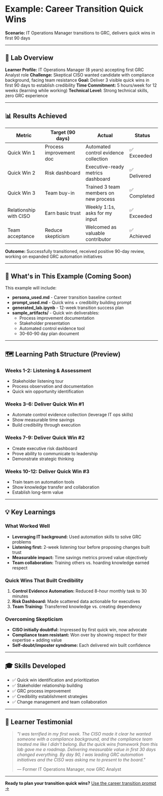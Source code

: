 # Example: Career Transition Quick Wins

**Scenario:** IT Operations Manager transitions to GRC, delivers quick wins in first 90 days

---

## 🎯 Lab Overview

**Learner Profile:** IT Operations Manager (8 years) accepting first GRC Analyst role
**Challenge:** Skeptical CISO wanted candidate with compliance background, facing team resistance
**Goal:** Deliver 3 visible quick wins in first 90 days to establish credibility
**Time Commitment:** 5 hours/week for 12 weeks (learning while working)
**Technical Level:** Strong technical skills, zero GRC experience

---

## 📊 Results Achieved

| Metric | Target (90 days) | Actual | Status |
|--------|------------------|--------|--------|
| Quick Win 1 | Process improvement doc | Automated control evidence collection | ✅ Exceeded |
| Quick Win 2 | Risk dashboard | Executive-ready metrics dashboard | ✅ Delivered |
| Quick Win 3 | Team buy-in | Trained 3 team members on new process | ✅ Completed |
| Relationship with CISO | Earn basic trust | Weekly 1:1s, asks for my input | ✅ Exceeded |
| Team acceptance | Reduce skepticism | Welcomed as valuable contributor | ✅ Achieved |

**Outcome:** Successfully transitioned, received positive 90-day review, working on expanded GRC automation initiatives

---

## 📂 What's in This Example (Coming Soon)

This example will include:

- **persona_used.md** - Career transition baseline context
- **prompt_used.md** - Quick wins + credibility building prompt
- **generated_lab.ipynb** - 12-week transition success plan
- **sample_artifacts/** - Quick win deliverables:
  - Process improvement documentation
  - Stakeholder presentation
  - Automated control evidence tool
  - 30-60-90 day plan document

---

## 🗺️ Learning Path Structure (Preview)

### Weeks 1-2: Listening & Assessment
- Stakeholder listening tour
- Process observation and documentation
- Quick win opportunity identification

### Weeks 3-6: Deliver Quick Win #1
- Automate control evidence collection (leverage IT ops skills)
- Show measurable time savings
- Build credibility through execution

### Weeks 7-9: Deliver Quick Win #2
- Create executive risk dashboard
- Prove ability to communicate to leadership
- Demonstrate strategic thinking

### Weeks 10-12: Deliver Quick Win #3
- Train team on automation tools
- Show knowledge transfer and collaboration
- Establish long-term value

---

## 💡 Key Learnings

### What Worked Well
- **Leveraging IT background:** Used automation skills to solve GRC problems
- **Listening first:** 2-week listening tour before proposing changes built trust
- **Measurable impact:** Time savings metrics proved value objectively
- **Team collaboration:** Training others vs. hoarding knowledge earned respect

### Quick Wins That Built Credibility
1. **Control Evidence Automation:** Reduced 8-hour monthly task to 30 minutes
2. **Risk Dashboard:** Made scattered data actionable for executives
3. **Team Training:** Transferred knowledge vs. creating dependency

### Overcoming Skepticism
- **CISO initially doubtful:** Impressed by first quick win, now advocate
- **Compliance team resistant:** Won over by showing respect for their expertise + adding value
- **Self-doubt/imposter syndrome:** Each delivered win built confidence

---

## 🎓 Skills Developed

- ✅ Quick win identification and prioritization
- ✅ Stakeholder relationship building
- ✅ GRC process improvement
- ✅ Credibility establishment strategies
- ✅ Change management and team collaboration

---

## 💬 Learner Testimonial

> *"I was terrified in my first week. The CISO made it clear he wanted someone with a compliance background, and the compliance team treated me like I didn't belong. But the quick wins framework from this lab gave me a roadmap. Delivering measurable value in first 30 days changed everything. By day 90, I was leading GRC automation initiatives and the CISO was asking me to present to the board."*
>
> — Former IT Operations Manager, now GRC Analyst

---

**Ready to plan your transition quick wins?** [Use the career transition prompt →](../../user_prompts/career_transition.md)
